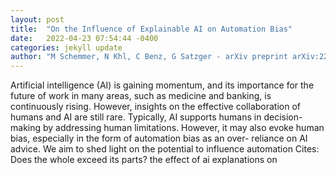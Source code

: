 ```yaml
---
layout: post
title:  "On the Influence of Explainable AI on Automation Bias"
date:   2022-04-23 07:54:44 -0400
categories: jekyll update
author: "M Schemmer, N Khl, C Benz, G Satzger - arXiv preprint arXiv:2204.08859, 2022"
---
```

Artificial intelligence (AI) is gaining momentum, and its importance for the future of work in many areas, such as medicine and banking, is continuously rising. However, insights on the effective collaboration of humans and AI are still rare. Typically, AI supports humans in decision-making by addressing human limitations. However, it may also evoke human bias, especially in the form of automation bias as an over- reliance on AI advice. We aim to shed light on the potential to influence automation Cites: Does the whole exceed its parts? the effect of ai explanations on
